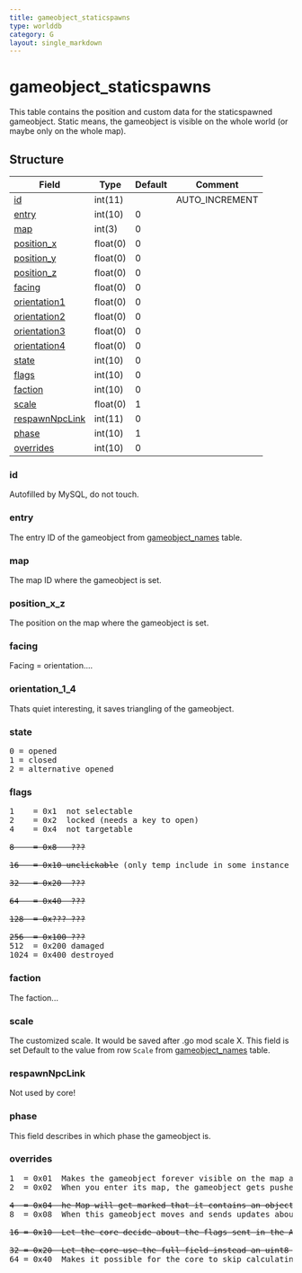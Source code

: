 ```yaml
---
title: gameobject_staticspawns
type: worlddb
category: G
layout: single_markdown
---
```


# gameobject_staticspawns
This table contains the position and custom data for the staticspawned gameobject. Static means, the gameobject is visible on the whole world (or maybe only on the whole map).

## Structure

Field                                                                                                     | Type     | Default | Comment       
--------------------------------------------------------------------------------------------------------- | -------- | ------- | --------------
[id](#id)                               | int(11)  |         | AUTO_INCREMENT
[entry](#entry)                         | int(10)  | 0       |               
[map](#map)                             | int(3)   | 0       |               
[position_x](#position_x_z)             | float(0) | 0       |               
[position_y](#position_x_z)             | float(0) | 0       |               
[position_z](#position_x_z)             | float(0) | 0       |               
[facing](#facing)                       | float(0) | 0       |               
[orientation1](#orientation_1_4)        | float(0) | 0       |               
[orientation2](#orientation_1_4)        | float(0) | 0       |               
[orientation3](#orientation_1_4)        | float(0) | 0       |               
[orientation4](#orientation_1_4)        | float(0) | 0       |               
[state](#state)                         | int(10)  | 0       |               
[flags](#flags)                         | int(10)  | 0       |               
[faction](#faction)                     | int(10)  | 0       |               
[scale](#scale)                         | float(0) | 1       |               
[respawnNpcLink](#respawnNpcLink)       | int(11)  | 0       |               
[phase](#phase)                         | int(10)  | 1       |               
[overrides](#overrides)                 | int(10)  | 0       |               

### id

Autofilled by MySQL, do not touch.

### entry

The entry ID of the gameobject from [gameobject_names](http://www.ascemu.org/wiki/index.php?title=Gameobject_names&action=edit&redlink=1 "Gameobject names (page does not exist)") table.

### map

The map ID where the gameobject is set.

### position_x_z

The position on the map where the gameobject is set.

### facing

Facing = orientation....

### orientation_1_4

Thats quiet interesting, it saves triangling of the gameobject.

### state

<pre>
0 = opened
1 = closed
2 = alternative opened
</pre>

### flags

<pre>
1    = 0x1  not selectable
2    = 0x2  locked (needs a key to open)
4    = 0x4  not targetable

<strike>8    = 0x8  &nbsp;???</strike>

<strike>16   = 0x10 unclickable</strike> (only temp include in some instance scripts, not implemented yet)

<strike>32   = 0x20 &nbsp;???</strike>

<strike>64   = 0x40 &nbsp;???</strike>

<strike>128  = 0x???&nbsp;???</strike>

<strike>256  = 0x100&nbsp;???</strike>
512  = 0x200 damaged
1024 = 0x400 destroyed
</pre>

### faction

The faction...

### scale

The customized scale. It would be saved after .go mod scale X. This field is set Default to the value from row `Scale` from [gameobject_names](http://www.ascemu.org/wiki/index.php?title=Gameobject_names&action=edit&redlink=1 "Gameobject names (page does not exist)") table.

### respawnNpcLink

Not used by core!

### phase

This field describes in which phase the gameobject is.

### overrides

<pre>
1  = 0x01  Makes the gameobject forever visible on the map after you saw it at least once.
2  = 0x02  When you enter its map, the gameobject gets pushed to you no matter how far it is (but only for players).

<strike>4  = 0x04  he Map will get marked that it contains an object like this.</strike>
8  = 0x08  When this gameobject moves and sends updates about it's position, do so in the second range - MapMgr::ChangeObjectLocation, +/- 6 units wide instead of +/- 1.

<strike>16 = 0x10  Let the core decide about the flags sent in the A9 - example: 252 instead of 352 for Deeprun Tram.</strike>

<strike>32 = 0x20  Let the core use the full field instead an uint8 in GAMEOBJECT_BYTES_1, if the database creator knows what to do with it.</strike>
64 = 0x40  Makes it possible for the core to skip calculating these fields and use whatever was specified in the spawn.
</pre>